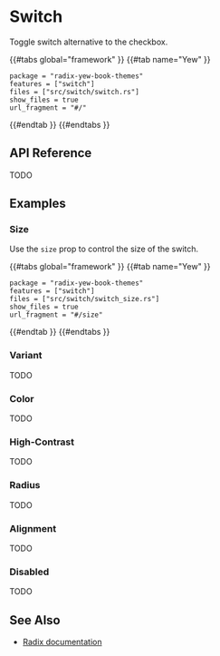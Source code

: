 # Switch

Toggle switch alternative to the checkbox.

{{#tabs global="framework" }}
{{#tab name="Yew" }}

```toml,trunk
package = "radix-yew-book-themes"
features = ["switch"]
files = ["src/switch/switch.rs"]
show_files = true
url_fragment = "#/"
```

{{#endtab }}
{{#endtabs }}

## API Reference

TODO

## Examples

### Size

Use the `size` prop to control the size of the switch.

{{#tabs global="framework" }}
{{#tab name="Yew" }}

```toml,trunk
package = "radix-yew-book-themes"
features = ["switch"]
files = ["src/switch/switch_size.rs"]
show_files = true
url_fragment = "#/size"
```

{{#endtab }}
{{#endtabs }}

### Variant

TODO

### Color

TODO

### High-Contrast

TODO

### Radius

TODO

### Alignment

TODO

### Disabled

TODO

## See Also

-   [Radix documentation](https://www.radix-ui.com/themes/docs/components/switch)
